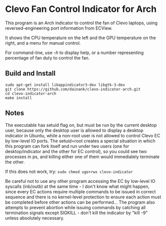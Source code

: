 Clevo Fan Control Indicator for Arch
======================================

This program is an Arch indicator to control the fan of Clevo laptops, using reversed-engineering port information from ECView.

It shows the CPU temperature on the left and the GPU temperature on the right, and a menu for manual control.

For command-line, use *-h* to display help, or a number representing percentage of fan duty to control the fan.


Build and Install
-----------------

```shell
sudo apt-get install libappindicator3-dev libgtk-3-dev
git clone https://github.com/dainank/clevo-indicator-arch.git
cd clevo-indicator-arch
make install
```

Notes
-----

The executable has setuid flag on, but must be run by the current desktop user,
because only the desktop user is allowed to display a desktop indicator in
Ubuntu, while a non-root user is not allowed to control Clevo EC by low-level
IO ports. The setuid=root creates a special situation in which this program can
fork itself and run under two users (one for desktop/indicator and the other
for EC control), so you could see two processes in ps, and killing either one
of them would immediately terminate the other.

If this does not work, try: ```sudo chmod ugo+rwx clevo-indicator```

Be careful not to use any other program accessing the EC by low-level IO
syscalls (inb/outb) at the same time - I don't know what might happen, since
every EC actions require multiple commands to be issued in correct sequence and
there is no kernel-level protection to ensure each action must be completed
before other actions can be performed... The program also attempts to prevent
abortion while issuing commands by catching all termination signals except
SIGKILL - don't kill the indicator by "kill -9" unless absolutely necessary.

